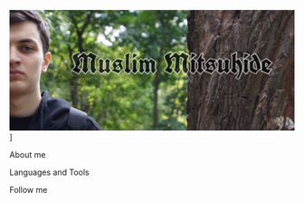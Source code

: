 ![Header](https://github.com/muslimitsuhide/muslimitsuhide/blob/main/assets/ubnb.jpeg)] 

About me

Languages and Tools

Follow me

